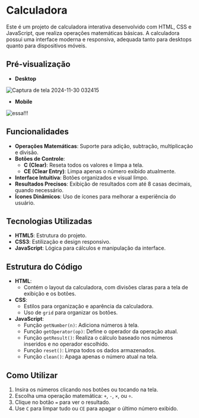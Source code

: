 # Calculadora

Este é um projeto de calculadora interativa desenvolvido com HTML, CSS e JavaScript, que realiza operações matemáticas básicas. A calculadora possui uma interface moderna e responsiva, adequada tanto para desktops quanto para dispositivos móveis.

## Pré-visualização

- **Desktop**

![Captura de tela 2024-11-30 032415](https://github.com/user-attachments/assets/298016ad-b03b-414b-ac4a-dbbb24b462e6)

- **Mobile**

![essa!!!](https://github.com/user-attachments/assets/64a73252-7a58-4d9a-800a-bee4a72ac6a0)

## Funcionalidades

- **Operações Matemáticas**: Suporte para adição, subtração, multiplicação e divisão.
- **Botões de Controle**:
  - **C (Clear)**: Reseta todos os valores e limpa a tela.
  - **CE (Clear Entry)**: Limpa apenas o número exibido atualmente.
- **Interface Intuitiva**: Botões organizados e visual limpo.
- **Resultados Precisos**: Exibição de resultados com até 8 casas decimais, quando necessário.
- **Ícones Dinâmicos**: Uso de ícones para melhorar a experiência do usuário.

## Tecnologias Utilizadas

- **HTML5**: Estrutura do projeto.
- **CSS3**: Estilização e design responsivo.
- **JavaScript**: Lógica para cálculos e manipulação da interface.

## Estrutura do Código

- **HTML**:
  - Contém o layout da calculadora, com divisões claras para a tela de exibição e os botões.
- **CSS**:
  - Estilos para organização e aparência da calculadora.
  - Uso de `grid` para organizar os botões.
- **JavaScript**:
  - Função `getNumber(n)`: Adiciona números à tela.
  - Função `getOperator(op)`: Define o operador da operação atual.
  - Função `getResult()`: Realiza o cálculo baseado nos números inseridos e no operador escolhido.
  - Função `reset()`: Limpa todos os dados armazenados.
  - Função `clean()`: Apaga apenas o número atual na tela.

## Como Utilizar

1. Insira os números clicando nos botões ou tocando na tela.
2. Escolha uma operação matemática: `+`, `-`, `×`, ou `÷`.
3. Clique no botão `=` para ver o resultado.
4. Use `C` para limpar tudo ou `CE` para apagar o último número exibido.

